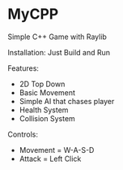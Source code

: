# MyCPP
 Simple C++ Game with Raylib
 
 Installation: Just Build and Run
 
 Features:
 - 2D Top Down
 - Basic Movement
 - Simple AI that chases player
 - Health System
 - Collision System
 
 Controls:

- Movement = W-A-S-D
- Attack = Left Click
